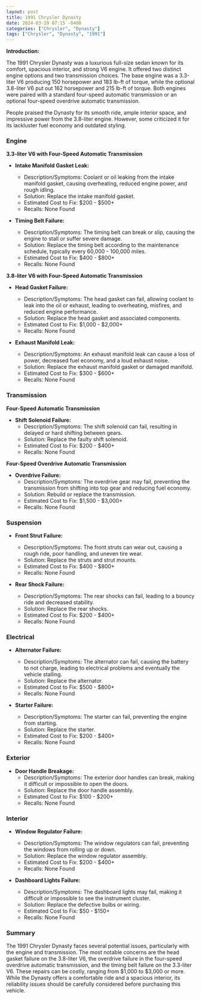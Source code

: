 ```yaml
---
layout: post
title: 1991 Chrysler Dynasty
date: 2024-03-29 07:15 -0400
categories: ["Chrysler", "Dynasty"]
tags: ["Chrysler", "Dynasty", "1991"]
---
```

**Introduction:**

The 1991 Chrysler Dynasty was a luxurious full-size sedan known for its comfort, spacious interior, and strong V6 engine. It offered two distinct engine options and two transmission choices. The base engine was a 3.3-liter V6 producing 150 horsepower and 183 lb-ft of torque, while the optional 3.8-liter V6 put out 162 horsepower and 215 lb-ft of torque. Both engines were paired with a standard four-speed automatic transmission or an optional four-speed overdrive automatic transmission.

People praised the Dynasty for its smooth ride, ample interior space, and impressive power from the 3.8-liter engine. However, some criticized it for its lackluster fuel economy and outdated styling.

### **Engine**

**3.3-liter V6 with Four-Speed Automatic Transmission**

* **Intake Manifold Gasket Leak:**
    * Description/Symptoms: Coolant or oil leaking from the intake manifold gasket, causing overheating, reduced engine power, and rough idling.
    * Solution: Replace the intake manifold gasket.
    * Estimated Cost to Fix: $200 - $500+
    * Recalls: None Found

* **Timing Belt Failure:**
    * Description/Symptoms: The timing belt can break or slip, causing the engine to stall or suffer severe damage.
    * Solution: Replace the timing belt according to the maintenance schedule, typically every 60,000 - 100,000 miles.
    * Estimated Cost to Fix: $400 - $800+
    * Recalls: None Found

**3.8-liter V6 with Four-Speed Automatic Transmission**

* **Head Gasket Failure:**
    * Description/Symptoms: The head gasket can fail, allowing coolant to leak into the oil or exhaust, leading to overheating, misfires, and reduced engine performance.
    * Solution: Replace the head gasket and associated components.
    * Estimated Cost to Fix: $1,000 - $2,000+
    * Recalls: None Found

* **Exhaust Manifold Leak:**
    * Description/Symptoms: An exhaust manifold leak can cause a loss of power, decreased fuel economy, and a loud exhaust noise.
    * Solution: Replace the exhaust manifold gasket or damaged manifold.
    * Estimated Cost to Fix: $300 - $600+
    * Recalls: None Found

### **Transmission**

**Four-Speed Automatic Transmission**

* **Shift Solenoid Failure:**
    * Description/Symptoms: The shift solenoid can fail, resulting in delayed or hard shifting between gears.
    * Solution: Replace the faulty shift solenoid.
    * Estimated Cost to Fix: $200 - $400+
    * Recalls: None Found

**Four-Speed Overdrive Automatic Transmission**

* **Overdrive Failure:**
    * Description/Symptoms: The overdrive gear may fail, preventing the transmission from shifting into top gear and reducing fuel economy.
    * Solution: Rebuild or replace the transmission.
    * Estimated Cost to Fix: $1,500 - $3,000+
    * Recalls: None Found

### **Suspension**

* **Front Strut Failure:**
    * Description/Symptoms: The front struts can wear out, causing a rough ride, poor handling, and uneven tire wear.
    * Solution: Replace the struts and strut mounts.
    * Estimated Cost to Fix: $400 - $800+
    * Recalls: None Found

* **Rear Shock Failure:**
    * Description/Symptoms: The rear shocks can fail, leading to a bouncy ride and decreased stability.
    * Solution: Replace the rear shocks.
    * Estimated Cost to Fix: $200 - $400+
    * Recalls: None Found

### **Electrical**

* **Alternator Failure:**
    * Description/Symptoms: The alternator can fail, causing the battery to not charge, leading to electrical problems and eventually the vehicle stalling.
    * Solution: Replace the alternator.
    * Estimated Cost to Fix: $500 - $800+
    * Recalls: None Found

* **Starter Failure:**
    * Description/Symptoms: The starter can fail, preventing the engine from starting.
    * Solution: Replace the starter.
    * Estimated Cost to Fix: $200 - $400+
    * Recalls: None Found

### **Exterior**

* **Door Handle Breakage:**
    * Description/Symptoms: The exterior door handles can break, making it difficult or impossible to open the doors.
    * Solution: Replace the door handle assembly.
    * Estimated Cost to Fix: $100 - $200+
    * Recalls: None Found

### **Interior**

* **Window Regulator Failure:**
    * Description/Symptoms: The window regulators can fail, preventing the windows from rolling up or down.
    * Solution: Replace the window regulator assembly.
    * Estimated Cost to Fix: $200 - $400+
    * Recalls: None Found

* **Dashboard Lights Failure:**
    * Description/Symptoms: The dashboard lights may fail, making it difficult or impossible to see the instrument cluster.
    * Solution: Replace the defective bulbs or wiring.
    * Estimated Cost to Fix: $50 - $150+
    * Recalls: None Found

### **Summary**

The 1991 Chrysler Dynasty faces several potential issues, particularly with the engine and transmission. The most notable concerns are the head gasket failure on the 3.8-liter V6, the overdrive failure in the four-speed overdrive automatic transmission, and the timing belt failure on the 3.3-liter V6. These repairs can be costly, ranging from $1,000 to $3,000 or more. While the Dynasty offers a comfortable ride and a spacious interior, its reliability issues should be carefully considered before purchasing this vehicle.
